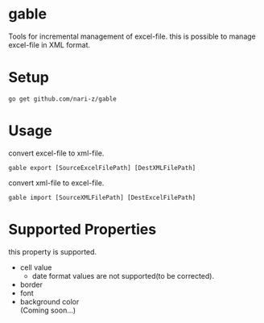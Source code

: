 # gable
Tools for incremental management of excel-file. this is possible to manage excel-file in XML format.


# Setup
`go get github.com/nari-z/gable`


# Usage
convert excel-file to xml-file.

`gable export [SourceExcelFilePath] [DestXMLFilePath]`

convert xml-file to excel-file.

`gable import [SourceXMLFilePath] [DestExcelFilePath]`


# Supported Properties
this property is supported.
- cell value
  - date format values are not supported(to be corrected).
- border
- font
- background color  
(Coming soon...)
